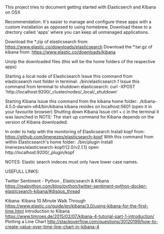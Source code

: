 This project tries to document getting started with Elasticserch and Kibana on OSX

Recommendation:
It's easier to manage and configure these apps with a custom installation as opposed to using homebrew.
Download these to a drectory called 'apps' where you can keep all unmanaged applications.

Download the *.zip of elasticsearch from: https://www.elastic.co/downloads/elasticsearch
Download the *.tar.gz of kibana from: https://www.elastic.co/downloads/kibana

Unzip the downloaded files (this will be the home folders of the respective apps)

Starting a local node of Elasticsearch
Issue this command from elasticsearch root folder in terminal:
./bin/elasticsearch f
Issue this command from terminal to shutdown elasticsearch:
curl -XPOST 'http://localhost:9200/_cluster/nodes/_local/_shutdown'

Starting Kibana
Issue this command from the kibana home folder: ./kibana-4.5.0-darwin-x64/bin/kibana
kibana resides on localhost:5601 (open it in your favourite browser)
Shutting down Kibana
Issue ctrl + c in the terminal it was launched in
NOTE: The start up command for Kibana depends on the version of Kibana downloaded.

In order to help with the monitoring of Elasticsearch
Install kopf from:
https://github.com/lmenezes/elasticsearch-kopf
With this command from within Elasticsearch's home folder:
 ./bin/plugin install lmenezes/elasticsearch-kopf/{2.0/v2.1.1}
open http://localhost:9200/_plugin/kopf

NOTES:
Elastic search indeces must only have lower case names.

USEFULL LINKS:

Twitter Sentiment - Python , Elasticsearch & Kibana
https://realpython.com/blog/python/twitter-sentiment-python-docker-elasticsearch-kibana/#disqus_thread

Kibana:
Kibana 10 Minute Walk Through
https://www.elastic.co/guide/en/kibana/3.0/using-kibana-for-the-first-time.html
Introduction to Kibana
https://www.timroes.de/2015/02/07/kibana-4-tutorial-part-1-introduction/
Plotting a Line Chart
http://stackoverflow.com/questions/30120199/how-to-create-value-over-time-line-chart-in-kibana-4

